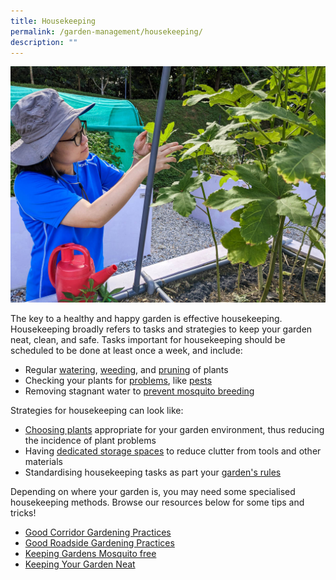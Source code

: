 ```yaml
---
title: Housekeeping
permalink: /garden-management/housekeeping/
description: ""
---
```

<section>
<img title="An Allotment Gardener checking her crops for pests. Photo by Jacqueline Chua." src="/images/Gardeners/checkingpests_jacquelinechua.jpg">
<p>The key to a healthy and happy garden is effective housekeeping. Housekeeping broadly refers to tasks and strategies to keep your garden neat, clean, and safe. Tasks important for housekeeping should be scheduled to be done at least once a week, and include:
	</p>
	<ul>
	<li> Regular <a href="/page-index/horticulture-techniques/watering/">watering</a>, <a href="/page-index/horticulture-techniques/weeding/">weeding</a>, and <a href="/page-index/horticulture-techniques/pruning/">pruning</a> of plants</li>
	<li>Checking your plants for <a href="/learn-more-about-gardening/plant-problems/">problems</a>, like <a href="/page-index/pests/pests/">pests</a></li>
	<li>Removing stagnant water to <a href="/page-index/housekeeping/keeping-gardens-mosquito-free/">prevent mosquito breeding</a></li>
	</ul>
 <p>Strategies for housekeeping can look like:</p>
	<ul>
		<li><a href="/page-index/horticulture-techniques/choosing-plants/">Choosing plants</a> appropriate for your garden environment, thus reducing the incidence of plant problems</li>
		<li>Having <a href="/page-index/hardscapes/storage/">dedicated storage spaces</a> to reduce clutter from tools and other materials</li>
		<li>Standardising housekeeping tasks as part your <a href="/page-index/garden-group-management/sample-garden-rules/">garden's rules</a></li>
	</ul>
	<p>Depending on where your garden is, you may need some specialised housekeeping methods. Browse our resources below for some tips and tricks!</p>
	<ul>
	<li><a href="/page-index/housekeeping/good-corridor-gardening-practices/">Good Corridor Gardening Practices</a></li>
		<li><a href="/page-index/housekeeping/good-roadside-gardening-practices/">Good Roadside Gardening Practices</a></li>
		<li><a href="/page-index/housekeeping/keeping-gardens-mosquito-free/">Keeping Gardens Mosquito free</a></li>
		<li><a href="/page-index/housekeeping/keeping-your-garden-neat/">Keeping Your Garden Neat</a></li>
	</ul>
	</section>